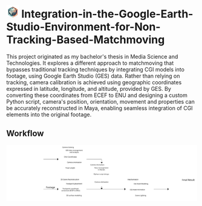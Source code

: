# ![cube_globe_icon](https://github.com/FedericoCGI/Integration-in-the-Google-Earth-Studio-Environment-for-Non-Tracking-Based-Matchmoving/blob/main/images/cube_globe_icon.png)   Integration-in-the-Google-Earth-Studio-Environment-for-Non-Tracking-Based-Matchmoving 
This project originated as my bachelor's thesis in Media Science and Technologies. 
It explores a different approach to matchmoving that bypasses traditional tracking techniques by integrating CGI models into footage, using Google Earth Studio (GES) data.
Rather than relying on tracking, camera calibration is achieved using geographic coordinates expressed in latitude, longitude, and altitude, provided by GES.
By converting these coordinates from ECEF to ENU and designing a custom Python script, camera's position, orientation, movement and properties can be accurately reconstructed in Maya, enabling seamless integration of CGI elements into the original footage.

## Workflow
![Project Workflow](https://github.com/FedericoCGI/Integration-in-the-Google-Earth-Studio-Environment-for-Non-Tracking-Based-Matchmoving/blob/main/images/workflow_00.svg)

